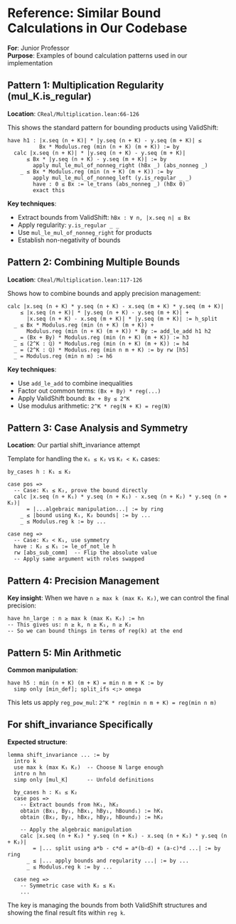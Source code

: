 # Reference: Similar Bound Calculations in Our Codebase

**For**: Junior Professor  
**Purpose**: Examples of bound calculation patterns used in our implementation

## Pattern 1: Multiplication Regularity (mul_K.is_regular)

**Location**: `CReal/Multiplication.lean:66-126`

This shows the standard pattern for bounding products using ValidShift:

```lean
have h1 : |x.seq (n + K)| * |y.seq (n + K) - y.seq (m + K)| ≤ 
          Bx * Modulus.reg (min (n + K) (m + K)) := by
  calc |x.seq (n + K)| * |y.seq (n + K) - y.seq (m + K)|
      ≤ Bx * |y.seq (n + K) - y.seq (m + K)| := by
        apply mul_le_mul_of_nonneg_right (hBx _) (abs_nonneg _)
    _ ≤ Bx * Modulus.reg (min (n + K) (m + K)) := by
        apply mul_le_mul_of_nonneg_left (y.is_regular _ _) 
        have : 0 ≤ Bx := le_trans (abs_nonneg _) (hBx 0)
        exact this
```

**Key techniques**:
- Extract bounds from ValidShift: `hBx : ∀ n, |x.seq n| ≤ Bx`
- Apply regularity: `y.is_regular _ _`
- Use `mul_le_mul_of_nonneg_right` for products
- Establish non-negativity of bounds

## Pattern 2: Combining Multiple Bounds

**Location**: `CReal/Multiplication.lean:117-126`

Shows how to combine bounds and apply precision management:

```lean
calc |x.seq (n + K) * y.seq (n + K) - x.seq (m + K) * y.seq (m + K)|
    ≤ |x.seq (n + K)| * |y.seq (n + K) - y.seq (m + K)| + 
      |x.seq (n + K) - x.seq (m + K)| * |y.seq (m + K)| := h_split
  _ ≤ Bx * Modulus.reg (min (n + K) (m + K)) + 
      Modulus.reg (min (n + K) (m + K)) * By := add_le_add h1 h2
  _ = (Bx + By) * Modulus.reg (min (n + K) (m + K)) := h3
  _ ≤ (2^K : ℚ) * Modulus.reg (min (n + K) (m + K)) := h4
  _ = (2^K : ℚ) * Modulus.reg (min n m + K) := by rw [h5]
  _ = Modulus.reg (min n m) := h6
```

**Key techniques**:
- Use `add_le_add` to combine inequalities
- Factor out common terms: `(Bx + By) * reg(...)`
- Apply ValidShift bound: `Bx + By ≤ 2^K`
- Use modulus arithmetic: `2^K * reg(N + K) = reg(N)`

## Pattern 3: Case Analysis and Symmetry

**Location**: Our partial shift_invariance attempt

Template for handling the `K₁ ≤ K₂` vs `K₂ < K₁` cases:

```lean
by_cases h : K₁ ≤ K₂

case pos =>
  -- Case: K₁ ≤ K₂, prove the bound directly
  calc |x.seq (n + K₁) * y.seq (n + K₁) - x.seq (n + K₂) * y.seq (n + K₂)|
      = |...algebraic manipulation...| := by ring
    _ ≤ |bound using K₁, K₂ bounds| := by ...
    _ ≤ Modulus.reg k := by ...

case neg =>
  -- Case: K₂ < K₁, use symmetry
  have : K₂ ≤ K₁ := le_of_not_le h
  rw [abs_sub_comm]  -- Flip the absolute value
  -- Apply same argument with roles swapped
```

## Pattern 4: Precision Management 

**Key insight**: When we have `n ≥ max k (max K₁ K₂)`, we can control the final precision:

```lean
have hn_large : n ≥ max k (max K₁ K₂) := hn
-- This gives us: n ≥ k, n ≥ K₁, n ≥ K₂
-- So we can bound things in terms of reg(k) at the end
```

## Pattern 5: Min Arithmetic

**Common manipulation**:
```lean
have h5 : min (n + K) (m + K) = min n m + K := by
  simp only [min_def]; split_ifs <;> omega
```

This lets us apply `reg_pow_mul`: `2^K * reg(min n m + K) = reg(min n m)`

## For shift_invariance Specifically

**Expected structure**:
```lean
lemma shift_invariance ... := by
  intro k
  use max k (max K₁ K₂)  -- Choose N large enough
  intro n hn
  simp only [mul_K]      -- Unfold definitions
  
  by_cases h : K₁ ≤ K₂
  case pos =>
    -- Extract bounds from hK₁, hK₂
    obtain ⟨Bx₁, By₁, hBx₁, hBy₁, hBound₁⟩ := hK₁
    obtain ⟨Bx₂, By₂, hBx₂, hBy₂, hBound₂⟩ := hK₂
    
    -- Apply the algebraic manipulation
    calc |x.seq (n + K₁) * y.seq (n + K₁) - x.seq (n + K₂) * y.seq (n + K₂)|
        = |... split using a*b - c*d = a*(b-d) + (a-c)*d ...| := by ring
      _ ≤ |... apply bounds and regularity ...| := by ...
      _ ≤ Modulus.reg k := by ...
  
  case neg =>
    -- Symmetric case with K₂ ≤ K₁
    ...
```

The key is managing the bounds from both ValidShift structures and showing the final result fits within `reg k`.